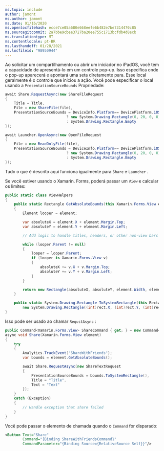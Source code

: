 ```yaml
---
ms.topic: include
author: jamont
ms.author: jamont
ms.date: 01/16/2020
ms.openlocfilehash: ecce7ce05a680e668eefe6b482e7be7314470c85
ms.sourcegitcommit: 2a7bbe9cbee3727ba20ee755c1713bcfdb4d8ecb
ms.translationtype: MT
ms.contentlocale: pt-BR
ms.lasthandoff: 01/28/2021
ms.locfileid: "98950944"
---
```

Ao solicitar um compartilhamento ou abrir um iniciador no iPadOS, você tem a capacidade de apresentá-lo em um controle pop-up. Isso especifica onde o pop-up aparecerá e apontará uma seta diretamente para. Esse local geralmente é o controle que iniciou a ação. Você pode especificar o local usando a `PresentationSourceBounds` Propriedade:

```csharp
await Share.RequestAsync(new ShareFileRequest
{
    Title = Title,
    File = new ShareFile(file),
    PresentationSourceBounds = DeviceInfo.Platform== DevicePlatform.iOS && DeviceInfo.Idiom == DeviceIdiom.Tablet
                            ? new System.Drawing.Rectangle(0, 20, 0, 0)
                            : System.Drawing.Rectangle.Empty
});
```

```csharp
await Launcher.OpenAsync(new OpenFileRequest
{
    File = new ReadOnlyFile(file),
    PresentationSourceBounds = DeviceInfo.Platform== DevicePlatform.iOS && DeviceInfo.Idiom == DeviceIdiom.Tablet
                            ? new System.Drawing.Rectangle(0, 20, 0, 0)
                            : System.Drawing.Rectangle.Empty
});
```

Tudo o que é descrito aqui funciona igualmente para `Share` e `Launcher` .

Se você estiver usando o Xamarin. Forms, poderá passar um `View` e calcular os limites:

```csharp
public static class ViewHelpers
{
    public static Rectangle GetAbsoluteBounds(this Xamarin.Forms.View element)
    {
        Element looper = element;

        var absoluteX = element.X + element.Margin.Top;
        var absoluteY = element.Y + element.Margin.Left;

        // Add logic to handle titles, headers, or other non-view bars

        while (looper.Parent != null)
        {
            looper = looper.Parent;
            if (looper is Xamarin.Forms.View v)
            {
                absoluteX += v.X + v.Margin.Top;
                absoluteY += v.Y + v.Margin.Left;
            }
        }

        return new Rectangle(absoluteX, absoluteY, element.Width, element.Height);
    }

    public static System.Drawing.Rectangle ToSystemRectangle(this Rectangle rect) =>
        new System.Drawing.Rectangle((int)rect.X, (int)rect.Y, (int)rect.Width, (int)rect.Height);
}
```

Isso pode ser usado ao chamar `RequstAsync` :

```csharp
public Command<Xamarin.Forms.View> ShareCommand { get; } = new Command<Xamarin.Forms.View>(Share);
async void Share(Xamarin.Forms.View element)
{
    try
    {
        Analytics.TrackEvent("ShareWithFriends");
        var bounds = element.GetAbsoluteBounds();

        await Share.RequestAsync(new ShareTextRequest
        {
            PresentationSourceBounds = bounds.ToSystemRectangle(),
            Title = "Title",
            Text = "Text"
        });
    }
    catch (Exception)
    {
        // Handle exception that share failed
    }
}
```

Você pode passar o elemento de chamada quando o `Command` for disparado:

```xml
<Button Text="Share"
        Command="{Binding ShareWithFriendsCommand}"
        CommandParameter="{Binding Source={RelativeSource Self}}"/>
```
